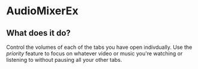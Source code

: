 # AudioMixerEx

## What does it do?
Control the volumes of each of the tabs you have open indivdually.
Use the *priority* feature to focus on whatever video or music you're watching or listening to without pausing all your other tabs. 
